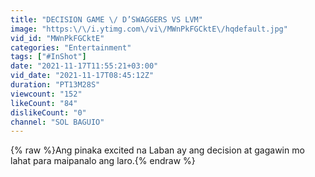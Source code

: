 ```yaml
---
title: "DECISION GAME \/ D’SWAGGERS VS LVM"
image: "https:\/\/i.ytimg.com\/vi\/MWnPkFGCktE\/hqdefault.jpg"
vid_id: "MWnPkFGCktE"
categories: "Entertainment"
tags: ["#InShot"]
date: "2021-11-17T11:55:21+03:00"
vid_date: "2021-11-17T08:45:12Z"
duration: "PT13M28S"
viewcount: "152"
likeCount: "84"
dislikeCount: "0"
channel: "SOL BAGUIO"
---
```

{% raw %}Ang pinaka excited na Laban ay ang decision at gagawin mo lahat para maipanalo ang laro.{% endraw %}
